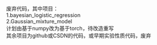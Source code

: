 废弃代码，其中项目：  
1.bayesian_logistic_regression  
2.Gaussian_mixture_model  
计划由基于numpy改为基于torch，待改造重写  
其余项目为github或CSDN的代码，或早期实验性质代码，废弃
